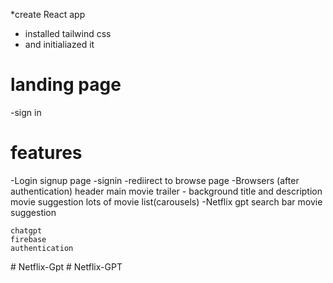 \*create React app

- installed tailwind css
- and initialiazed it

# landing page

-sign in

# features

-Login signup page
-signin
-rediirect to browse page
-Browsers (after authentication)
header
main movie
trailer - background
title and description
movie suggestion
lots of movie list(carousels)
-Netflix gpt
search bar
movie suggestion

    chatgpt
    firebase
    authentication
#   N e t f l i x - G p t  
 #   N e t f l i x - G P T  
 
